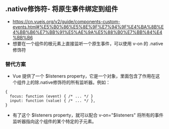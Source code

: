 ## .native修饰符- 将原生事件绑定到组件
- https://cn.vuejs.org/v2/guide/components-custom-events.html#%E5%B0%86%E5%8E%9F%E7%94%9F%E4%BA%8B%E4%BB%B6%E7%BB%91%E5%AE%9A%E5%88%B0%E7%BB%84%E4%BB%B6
- 想要在一个组件的根元素上直接监听一个原生事件，可以使用 v-on 的 .native 修饰符

### 替代方案
- Vue 提供了一个 $listeners property，它是一个对象，里面包含了作用在这个组件上的除.native修饰符的所有监听器。例如：
```
{
  focus: function (event) { /* ... */ }
  input: function (value) { /* ... */ },
}
```
- 有了这个 $listeners property，就可以配合 v-on="$listeners" 将所有的事件监听器指向这个组件的某个特定的子元素。